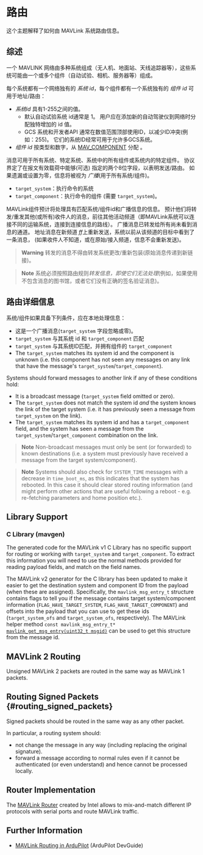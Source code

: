 # 路由

这个主题解释了如何由 MAVLink 系统路由信息。

## 综述

一个 MAVLINK 网络由多种系统组成（无人机、地面站、天线追踪器等），这些系统可能由一个或多个组件（自动试验、相机、服务器等）组成。

每个系统都有一个网络独有的 *系统 id*，每个组件都有一个系统独有的 *组件 id* 可用于地址/路由：

- *系统id* 具有1-255之间的值。 
  - 默认自动试验系统 id通常是 1。 用户应在添加新的自动驾驶仪到网络时分配独特增加的 id 值。
  - GCS 系统和开发者API 通常在数值范围顶部使用ID，以减少ID冲突(例如：255)。 它们的系统ID经常可用于允许多GCS系统。
- *组件 id* 按类型和数字，从 [MAV_COMPONENT](../messages/common.md#MAV_COMPONENT) 分配 。

消息可用于所有系统、特定系统、系统中的所有组件或系统内的特定组件。 协议界定了在报文有效载荷中能够(可选) 指定的两个8位字段，以表明发送/路由。 如果遗漏或设置为零，信息将被视为 *广播*(用于所有系统/组件)。

- `target_system`：执行命令的系统
- `target_component`：执行命令的组件 (需要 `target_system`)。

MAVLink组件预计将处理具有匹配系统/组件id和广播信息的信息。 预计他们将转发/重发其他(或所有)收件人的消息，前往其他活动频道（即MAVLink系统可以连接不同的运输系统，连接到连接信息的路线）。 广播消息已转发给所有尚未看到消息的通道。 地址消息在新频道 *ff*上重新发送，系统以前从该频道的目标中看到了一条消息， (如果收件人不知道，或在原始/接入频道，信息不会重新发送)。

> **Warning** 转发的消息不得由转发系统更改/重新包装(原始消息传递到新链接)。

<span></span>

> **Note** 系统必须按照路由规则*转发信息，即使它们无法处理*(例如，如果使用不包含消息的图书馆，或者它们没有正确的签名验证消息)。

## 路由详细信息

系统/组件如果具备下列条件，应在本地处理信息：

- 这是一个广播消息(`target_system` 字段忽略或零)。
- `target_system` 与其系统 id 和 `target_component` 匹配
- `target_system` 与其系统ID匹配，并拥有组件的 `target_component`
- The `target_system` matches its system id and the component is unknown (i.e. this component has not seen any messages on any link that have the message's `target_system`/`target_component`).

Systems should forward messages to another link if any of these conditions hold:

- It is a broadcast message (`target_system` field omitted or zero).
- The `target_system` does not match the system id *and* the system knows the link of the target system (i.e. it has previously seen a message from `target_system` on the link).
- The `target_system` matches its system id and has a `target_component` field, and the system has seen a message from the `target_system`/`target_component` combination on the link.

> **Note** Non-broadcast messages must only be sent (or forwarded) to known destinations (i.e. a system must previously have received a message from the target system/component).

<span></span>

> **Note** Systems should also check for `SYSTEM_TIME` messages with a decrease in `time_boot_ms`, as this indicates that the system has rebooted. In this case it should clear stored routing information (and might perform other actions that are useful following a reboot - e.g. re-fetching parameters and home position etc.).

## Library Support

### C Library (mavgen)

The generated code for the MAVLink v1 C Library has no specific support for routing or working with `target_system` and `target_component`. To extract this information you will need to use the normal methods provided for reading payload fields, and match on the field names.

The MAVLink v2 generator for the C library has been updated to make it easier to get the destination system and component ID from the payload (when these are assigned). Specifically, the `mavlink_msg_entry_t` structure contains flags to tell you if the message contains target system/component information (`FLAG_HAVE_TARGET_SYSTEM`, `FLAG_HAVE_TARGET_COMPONENT`) and offsets into the payload that you can use to get these ids (`target_system_ofs` and `target_system_ofs`, respectively). The MAVLink helper method `const mavlink_msg_entry_t*` [`mavlink_get_msg_entry(uint32_t msgid)`](https://github.com/mavlink/c_library_v2/blob/master/mavlink_helpers.h) can be used to get this structure from the message id.

<!-- note: A real example of above would be good in the C docs, and then we should just link to them here -->

## MAVLink 2 Routing

Unsigned MAVLink 2 packets are routed in the same way as MAVLink 1 packets.

## Routing Signed Packets {#routing_signed_packets}

Signed packets should be routed in the same way as any other packet.

In particular, a routing system should:

- not change the message in any way (including replacing the original signature).
- forward a message according to normal rules even if it cannot be authenticated (or even understand) and hence cannot be processed locally.

## Router Implementation

The [MAVLink Router](https://github.com/01org/mavlink-router) created by Intel allows to mix-and-match different IP protocols with serial ports and route MAVLink traffic.

## Further Information

- [MAVLink Routing in ArduPilot](http://ardupilot.org/dev/docs/mavlink-routing-in-ardupilot.html) (ArduPilot DevGuide)